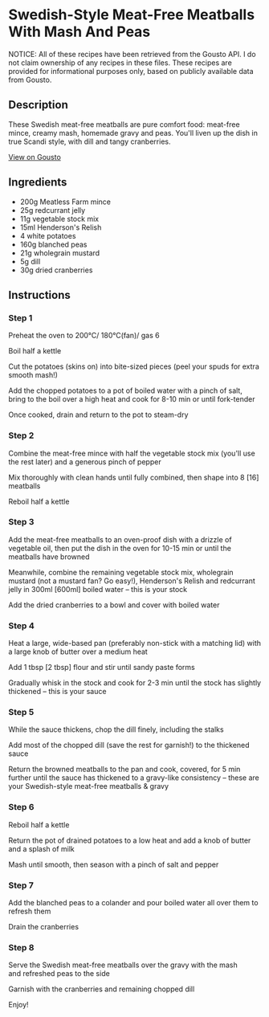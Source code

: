 # Swedish-Style Meat-Free Meatballs With Mash And Peas

NOTICE: All of these recipes have been retrieved from the Gousto API. I do not claim ownership of any recipes in these files. These recipes are provided for informational purposes only, based on publicly available data from Gousto.

## Description

These Swedish meat-free meatballs are pure comfort food: meat-free mince, creamy mash, homemade gravy and peas. You'll liven up the dish in true Scandi style, with dill and tangy cranberries. 

[View on Gousto](https://www.gousto.co.uk/recipes/cookbook/swedish-meat-free-meatballs-mash-peas)

## Ingredients

- 200g Meatless Farm mince
- 25g redcurrant jelly
- 11g vegetable stock mix
- 15ml Henderson's Relish 
- 4 white potatoes
- 160g blanched peas
- 21g wholegrain mustard
- 5g dill
- 30g dried cranberries

## Instructions


### Step 1

Preheat the oven to 200°C/ 180°C(fan)/ gas 6

Boil half a kettle

Cut the potatoes (skins on) into bite-sized pieces (peel your spuds for extra smooth mash!)

Add the chopped potatoes to a pot of boiled water with a pinch of salt, bring to the boil over a high heat and cook for 8-10 min or until fork-tender

Once cooked, drain and return to the pot to steam-dry


### Step 2

Combine the meat-free mince with half the vegetable stock mix (you'll use the rest later) and a generous pinch of pepper

Mix thoroughly with clean hands until fully combined, then shape into 8 <span class="text-danger">[16]</span> meatballs

Reboil half a kettle


### Step 3

Add the meat-free meatballs to an oven-proof dish with a drizzle of vegetable oil, then put the dish in the oven for 10-15 min or until the meatballs have browned

Meanwhile, combine the remaining vegetable stock mix, wholegrain mustard (not a mustard fan? Go easy!), Henderson's Relish and redcurrant jelly in 300ml <span class="text-danger">[600ml]</span> boiled water – this is your stock

Add the dried cranberries to a bowl and cover with boiled water


### Step 4

Heat a large, wide-based pan (preferably non-stick with a matching lid) with a large knob of butter over a medium heat

Add 1 tbsp <span class="text-danger">[2 tbsp]</span> flour and stir until sandy paste forms

Gradually whisk in the stock and cook for 2-3 min until the stock has slightly thickened – this is your sauce


### Step 5

While the sauce thickens, chop the dill finely, including the stalks

Add most of the chopped dill (save the rest for garnish!) to the thickened sauce

Return the browned meatballs to the pan and cook, covered, for 5 min further until the sauce has thickened to a gravy-like consistency – these are your Swedish-style meat-free meatballs & gravy


### Step 6

Reboil half a kettle

Return the pot of drained potatoes to a low heat and add a knob of butter and a splash of milk

Mash until smooth, then season with a pinch of salt and pepper


### Step 7

Add the blanched peas to a colander and pour boiled water all over them to refresh them

Drain the cranberries

### Step 8

Serve the Swedish meat-free meatballs over the gravy with the mash and refreshed peas to the side

Garnish with the cranberries and remaining chopped dill

Enjoy!

